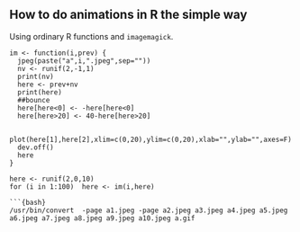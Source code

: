 ## How to do animations in R the simple way

Using ordinary R functions and `imagemagick`.


```{r}
im <- function(i,prev) {
  jpeg(paste("a",i,".jpeg",sep=""))
  nv <- runif(2,-1,1)
  print(nv)
  here <- prev+nv
  print(here)
  ##bounce
  here[here<0] <- -here[here<0]
  here[here>20] <- 40-here[here>20]
  
  plot(here[1],here[2],xlim=c(0,20),ylim=c(0,20),xlab="",ylab="",axes=F)
  dev.off()
  here
}

here <- runif(2,0,10)
for (i in 1:100)  here <- im(i,here)

```{bash}
/usr/bin/convert  -page a1.jpeg -page a2.jpeg a3.jpeg a4.jpeg a5.jpeg a6.jpeg a7.jpeg a8.jpeg a9.jpeg a10.jpeg a.gif
```
